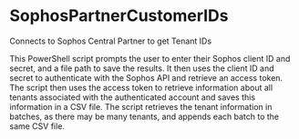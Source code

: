 # SophosPartnerCustomerIDs
Connects to Sophos Central Partner to get Tenant IDs

This PowerShell script prompts the user to enter their Sophos client ID and secret, and a file path to save the results. 
It then uses the client ID and secret to authenticate with the Sophos API and retrieve an access token. 
The script then uses the access token to retrieve information about all tenants associated with the authenticated account and saves this information in a CSV file. 
The script retrieves the tenant information in batches, as there may be many tenants, and appends each batch to the same CSV file.
